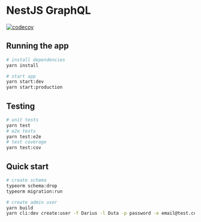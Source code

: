 # NestJS GraphQL

[![codecov](https://codecov.io/gh/dduta065/chem-graphql/branch/master/graph/badge.svg?token=1V3OYGGg2J)](https://codecov.io/gh/dduta065/chem-graphql)

## Running the app

```bash
# install dependencies
yarn install

# start app
yarn start:dev
yarn start:production
```

## Testing

```bash
# unit tests
yarn test
# e2e tests
yarn test:e2e
# test coverage
yarn test:cov
```

## Quick start

```bash
# create schema
typeorm schema:drop
typeorm migration:run

# create admin user
yarn build
yarn cli:dev create:user -f Darius -l Duta -p password -e email@test.com -r admin
```
